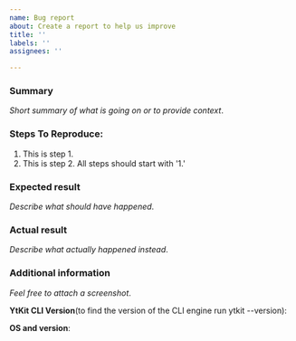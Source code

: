 ```yaml
---
name: Bug report
about: Create a report to help us improve
title: ''
labels: ''
assignees: ''

---
```


### Summary

_Short summary of what is going on or to provide context_.

### Steps To Reproduce:

1.  This is step 1.
1.  This is step 2. All steps should start with '1.'

### Expected result

_Describe what should have happened_.

### Actual result

_Describe what actually happened instead_.

### Additional information

_Feel free to attach a screenshot_.

**YtKit CLI Version**(to find the version of the CLI engine run ytkit --version):

**OS and version**:
